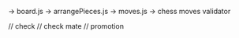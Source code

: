 -> board.js
-> arrangePieces.js
-> moves.js
-> chess moves validator

// check
// check mate
// promotion
